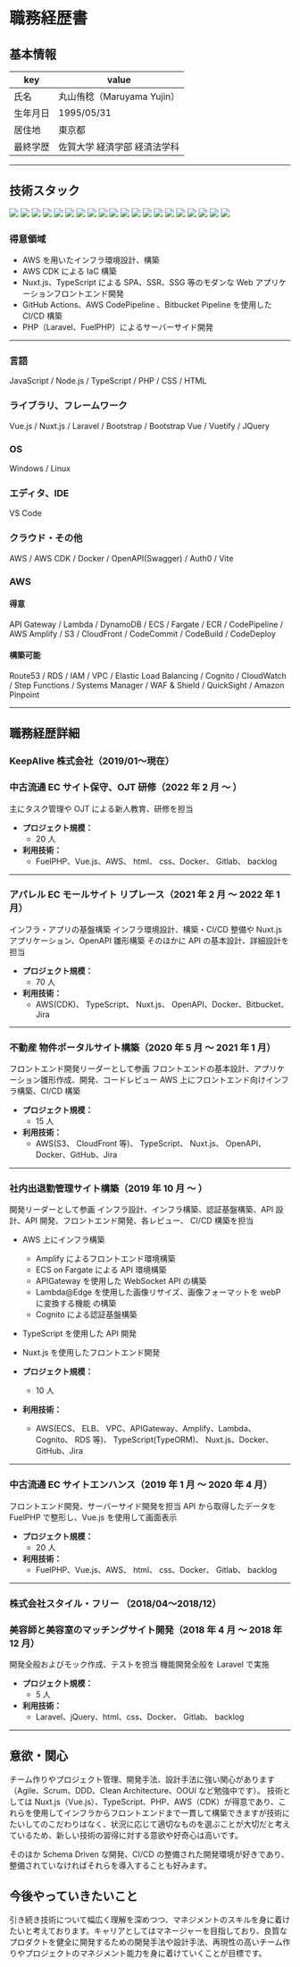 # 職務経歴書

## 基本情報

| key      | value                        |
| -------- | ---------------------------- |
| 氏名     | 丸山侑稔（Maruyama Yujin）   |
| 生年月日 | 1995/05/31                   |
| 居住地   | 東京都                       |
| 最終学歴 | 佐賀大学 経済学部 経済法学科 |

---

## 技術スタック

<p>
  <img src="https://img.shields.io/badge/-JavaScript-F7DF1E?logo=JavaScript&style=plastic&logoColor=white" />
  <img src="https://img.shields.io/badge/-Node.js-339933.svg?logo=node.js&style=plastic&logoColor=white">
  <img src="https://img.shields.io/badge/-TypeScript-007ACC?logo=typescript&style=plastic&logoColor=white" />
  <img src="https://img.shields.io/badge/PHP-ccc.svg?logo=php&style=plastic"/>
  <img src="https://img.shields.io/badge/-CSS3-1572B6.svg?style=plastic&logo=css3">
  <img src="https://img.shields.io/badge/-HTML5-333.svg?style=plastic&logo=html5">
  <img src="https://img.shields.io/badge/-Vue.js-4FC08D?logo=Vue.js&style=plastic&logoColor=white" />
  <img src="https://img.shields.io/badge/-Nuxt.js-00C58E.svg?logo=nuxt.js&style=plastic&logoColor=white">
  <img src="https://img.shields.io/badge/-Laravel-E74430.svg?logo=laravel&style=plastic&logoColor=white">
  <img src="https://img.shields.io/badge/-Bootstrap-563D7C.svg?logo=bootstrap&style=plastic&logoColor=white">
  <img src="https://img.shields.io/badge/-jQuery-0769AD.svg?logo=jquery&style=plastic">
  <img src="https://img.shields.io/badge/-Windows-0078D6.svg?logo=windows&style=plastic">
  <img src="https://img.shields.io/badge/-Linux-FCC624.svg?logo=linux&style=plastic&logoColor=white">
  <img src="https://img.shields.io/badge/-Visualstudiocode-007ACC.svg?logo=visualstudiocode&style=plastic">
  <img src="https://img.shields.io/badge/-Amazon%20aws-232F3E.svg?logo=amazon-aws&style=plastic">
  <img src="https://img.shields.io/badge/-Docker-46a2f1?logo=docker&style=plastic&logoColor=white" />
  <img src="https://img.shields.io/badge/-Auth0-EB5424.svg?logo=auth0&style=plastic&logoColor=white">
  <img src="https://img.shields.io/badge/-Vite-646CFF?logo=Vite&style=plastic&logoColor=white" />
  <img src="https://img.shields.io/badge/-Npm-CB3837.svg?logo=npm&style=plastic">
  <img src="https://img.shields.io/badge/-Yarn-2C8EBB.svg?logo=yarn&style=plastic&logoColor=white">
</p>

### 得意領域

- AWS を用いたインフラ環境設計、構築
- AWS CDK による IaC 構築
- Nuxt.js、TypeScript による SPA、SSR、SSG 等のモダンな Web アプリケーションフロントエンド開発
- GitHub Actions、AWS CodePipeline 、Bitbucket Pipeline を使用した CI/CD 構築
- PHP（Laravel、FuelPHP）によるサーバーサイド開発

---

### 言語

JavaScript / Node.js / TypeScript / PHP / CSS / HTML

### ライブラリ、フレームワーク

Vue.js / Nuxt.js / Laravel / Bootstrap / Bootstrap Vue / Vuetify / JQuery

### OS

Windows / Linux

### エディタ、IDE

VS Code

### クラウド・その他

AWS / AWS CDK / Docker / OpenAPI(Swagger) / Auth0 / Vite

### AWS

#### 得意

API Gateway / Lambda / DynamoDB / ECS / Fargate / ECR / CodePipeline / AWS Amplify / S3 / CloudFront / CodeCommit / CodeBuild / CodeDeploy

#### 構築可能

Route53 / RDS / IAM / VPC / Elastic Load Balancing / Cognito / CloudWatch / Step Functions / Systems Manager / WAF & Shield / QuickSight / Amazon Pinpoint

---

## 職務経歴詳細

### KeepAlive 株式会社（2019/01〜現在）

### 中古流通 EC サイト保守、OJT 研修（2022 年 2 月 ～ ）

主にタスク管理や OJT による新人教育、研修を担当

- **プロジェクト規模：**
  - 20 人
- **利用技術：**
  - FuelPHP、Vue.js、AWS、 html、 css、Docker、 Gitlab、 backlog

---

### アパレル EC モールサイト リプレース（2021 年 2 月 ～ 2022 年 1 月）

インフラ・アプリの基盤構築
インフラ環境設計、構築・CI/CD 整備や Nuxt.js アプリケーション、OpenAPI 雛形構築
そのほかに API の基本設計、詳細設計を担当

- **プロジェクト規模：**
  - 70 人
- **利用技術：**
  - AWS(CDK)、 TypeScript、 Nuxt.js、 OpenAPI、Docker、Bitbucket、 Jira

---

### 不動産 物件ポータルサイト構築（2020 年 5 月 ～ 2021 年 1 月）

フロントエンド開発リーダーとして参画
フロントエンドの基本設計、アプリケーション雛形作成、開発、コードレビュー
AWS 上にフロントエンド向けインフラ構築、CI/CD 構築

- **プロジェクト規模：**
  - 15 人
- **利用技術：**
  - AWS(S3、 CloudFront 等)、 TypeScript、 Nuxt.js、 OpenAPI、Docker、GitHub、Jira

---

### 社内出退勤管理サイト構築（2019 年 10 月 ～ ）

開発リーダーとして参画
インフラ設計、インフラ構築、認証基盤構築、API 設計、API 開発、フロントエンド開発、各レビュー、 CI/CD 構築を担当

- AWS 上にインフラ構築
  - Amplify によるフロントエンド環境構築
  - ECS on Fargate による API 環境構築
  - APIGateway を使用した WebSocket API の構築
  - Lambda@Edge を使用した画像リサイズ、画像フォーマットを webP に変換する機能 の構築
  - Cognito による認証基盤構築
- TypeScript を使用した API 開発
- Nuxt.js を使用したフロントエンド開発

- **プロジェクト規模：**
  - 10 人
- **利用技術：**
  - AWS(ECS、 ELB、 VPC、APIGateway、Amplify、Lambda、 Cognito、 RDS 等)、 TypeScript(TypeORM)、 Nuxt.js、Docker、GitHub、Jira

---

### 中古流通 EC サイトエンハンス（2019 年 1 月 ～ 2020 年 4 月）

フロントエンド開発、サーバーサイド開発を担当
API から取得したデータを FuelPHP で整形し、Vue.js を使用して画面表示

- **プロジェクト規模：**
  - 20 人
- **利用技術：**
  - FuelPHP、Vue.js、AWS、 html、 css、Docker、 Gitlab、 backlog

---

### 株式会社スタイル・フリー （2018/04〜2018/12）

### 美容師と美容室のマッチングサイト開発（2018 年 4 月 ～ 2018 年 12 月）

開発全般およびモック作成、テストを担当
機能開発全般を Laravel で実施

- **プロジェクト規模：**
  - 5 人
- **利用技術：**
  - Laravel、jQuery、html、css、Docker、 Gitlab、 backlog

---

## 意欲・関心

チーム作りやプロジェクト管理、開発手法、設計手法に強い関心があります（Agile、Scrum、DDD、Clean Architecture、OOUI など勉強中です）。
技術としては Nuxt.js（Vue.js）、TypeScript、PHP、AWS（CDK）が得意であり、これらを使用してインフラからフロントエンドまで一貫して構築できますが技術にたいしてのこだわりはなく、状況に応じて適切なものを選ぶことが大切だと考えているため、新しい技術の習得に対する意欲や好奇心は高いです。

そのほか Schema Driven な開発、CI/CD の整備された開発環境が好きであり、整備されていなければそれらを導入することも好みます。

## 今後やっていきたいこと

引き続き技術について幅広く理解を深めつつ、マネジメントのスキルを身に着けたいと考えております。キャリアとしてはマネージャーを目指しており、良質なプロダクトを健全に開発するための開発手法や設計手法、再現性の高いチーム作りやプロジェクトのマネジメント能力を身に着けていくことが目標です。
